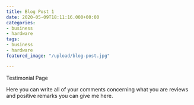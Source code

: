 ```yaml
---
title: Blog Post 1
date: 2020-05-09T18:11:16.000+00:00
categories:
- business
- hardware
tags:
- business
- hardware
featured_image: "/upload/blog-post.jpg"

---
```

Testimonial Page 

Here you can write all of your comments concerning what you are  reviews and positive remarks you can give me here.